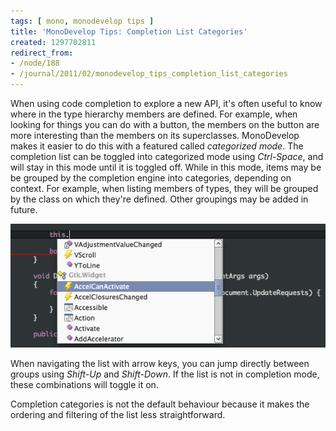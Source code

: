 ```yaml
---
tags: [ mono, monodevelop tips ]
title: 'MonoDevelop Tips: Completion List Categories'
created: 1297702811
redirect_from:
- /node/188
- /journal/2011/02/monodevelop_tips_completion_list_categories
---
```

When using code completion to explore a new API, it's often useful to know where
in the type hierarchy members are defined. For example, when looking for things
you can do with a button, the members on the button are more interesting than
the members on its superclasses. MonoDevelop makes it easier to do this with a
featured called _categorized mode_. The completion list can be toggled into
categorized mode using *Ctrl-Space*, and will stay in this mode until it is
toggled off. While in this mode, items may be be grouped by the completion
engine into categories, depending on context. For example, when listing members
of types, they will be grouped by the class on which they're defined. Other
groupings may be added in future.

![Completion list categories](/files/images/md-tips/completion-categories.png)

When navigating the list with arrow keys, you can jump directly between groups
using *Shift-Up* and *Shift-Down*. If the list is not in completion mode, these
combinations will toggle it on.

Completion categories is not the default behaviour because it makes the ordering and
filtering of the list less straightforward.
